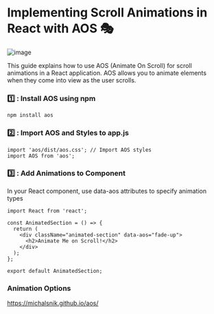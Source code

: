 # Implementing Scroll Animations in React with AOS 🎭

![image](https://github.com/user-attachments/assets/52c7719f-7dd9-44da-88ab-97124ea926bf)


This guide explains how to use AOS (Animate On Scroll) for scroll animations in a React application. AOS allows you to animate elements when they come into view as the user scrolls.

### 1️⃣ : Install AOS using npm
    npm install aos

### 2️⃣ : Import AOS and Styles to app.js
    import 'aos/dist/aos.css'; // Import AOS styles
    import AOS from 'aos';

### 3️⃣ : Add Animations to Component
In your React component, use data-aos attributes to specify animation types 
 
    import React from 'react';

    const AnimatedSection = () => {
      return (
        <div className="animated-section" data-aos="fade-up">
          <h2>Animate Me on Scroll!</h2>
        </div>
      );
    };
    
    export default AnimatedSection;

### Animation Options
https://michalsnik.github.io/aos/
